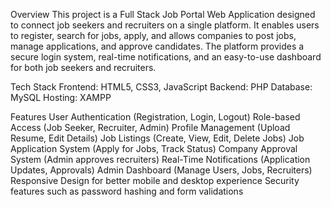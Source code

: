 Overview
This project is a Full Stack Job Portal Web Application designed to connect job seekers and recruiters on a single platform. It enables users to register, search for jobs, apply, and allows companies to post jobs, manage applications, and approve candidates.
The platform provides a secure login system, real-time notifications, and an easy-to-use dashboard for both job seekers and recruiters.

Tech Stack
Frontend: HTML5, CSS3, JavaScript
Backend: PHP
Database: MySQL
Hosting: XAMPP 

Features
User Authentication (Registration, Login, Logout)
Role-based Access (Job Seeker, Recruiter, Admin)
Profile Management (Upload Resume, Edit Details)
Job Listings (Create, View, Edit, Delete Jobs)
Job Application System (Apply for Jobs, Track Status)
Company Approval System (Admin approves recruiters)
Real-Time Notifications (Application Updates, Approvals)
Admin Dashboard (Manage Users, Jobs, Recruiters)
Responsive Design for better mobile and desktop experience
Security features such as password hashing and form validations

